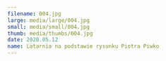 ```yaml
---
filename: 004.jpg
large: media/large/004.jpg
small: media/small/004.jpg
thumb: media/thumbs/004.jpg
date: 2020.05.12
name: Latarnia na podstawie rysunku Piotra Piwko
---
```

